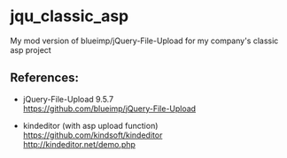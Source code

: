 # jqu_classic_asp
My mod version of blueimp/jQuery-File-Upload for my company's classic asp project  

## References:  
* jQuery-File-Upload 9.5.7  
https://github.com/blueimp/jQuery-File-Upload  

* kindeditor (with asp upload function)  
https://github.com/kindsoft/kindeditor  
http://kindeditor.net/demo.php  
